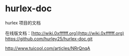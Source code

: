 ﻿hurlex-doc
==========

hurlex 项目的文档

在线版文档：[http://wiki.0xffffff.org](http://wiki.0xffffff.org)
https://github.com/hurley25/hurlex-doc.git

http://www.tuicool.com/articles/NRrQnqA
